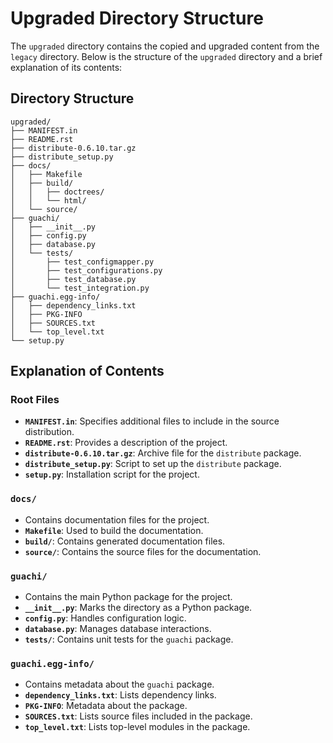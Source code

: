 # Upgraded Directory Structure

The `upgraded` directory contains the copied and upgraded content from the `legacy` directory. Below is the structure of the `upgraded` directory and a brief explanation of its contents:

## Directory Structure
```
upgraded/
├── MANIFEST.in
├── README.rst
├── distribute-0.6.10.tar.gz
├── distribute_setup.py
├── docs/
│   ├── Makefile
│   ├── build/
│   │   ├── doctrees/
│   │   └── html/
│   └── source/
├── guachi/
│   ├── __init__.py
│   ├── config.py
│   ├── database.py
│   └── tests/
│       ├── test_configmapper.py
│       ├── test_configurations.py
│       ├── test_database.py
│       └── test_integration.py
├── guachi.egg-info/
│   ├── dependency_links.txt
│   ├── PKG-INFO
│   ├── SOURCES.txt
│   └── top_level.txt
└── setup.py
```

## Explanation of Contents

### Root Files
- **`MANIFEST.in`**: Specifies additional files to include in the source distribution.
- **`README.rst`**: Provides a description of the project.
- **`distribute-0.6.10.tar.gz`**: Archive file for the `distribute` package.
- **`distribute_setup.py`**: Script to set up the `distribute` package.
- **`setup.py`**: Installation script for the project.

### `docs/`
- Contains documentation files for the project.
- **`Makefile`**: Used to build the documentation.
- **`build/`**: Contains generated documentation files.
- **`source/`**: Contains the source files for the documentation.

### `guachi/`
- Contains the main Python package for the project.
- **`__init__.py`**: Marks the directory as a Python package.
- **`config.py`**: Handles configuration logic.
- **`database.py`**: Manages database interactions.
- **`tests/`**: Contains unit tests for the `guachi` package.

### `guachi.egg-info/`
- Contains metadata about the `guachi` package.
- **`dependency_links.txt`**: Lists dependency links.
- **`PKG-INFO`**: Metadata about the package.
- **`SOURCES.txt`**: Lists source files included in the package.
- **`top_level.txt`**: Lists top-level modules in the package.
